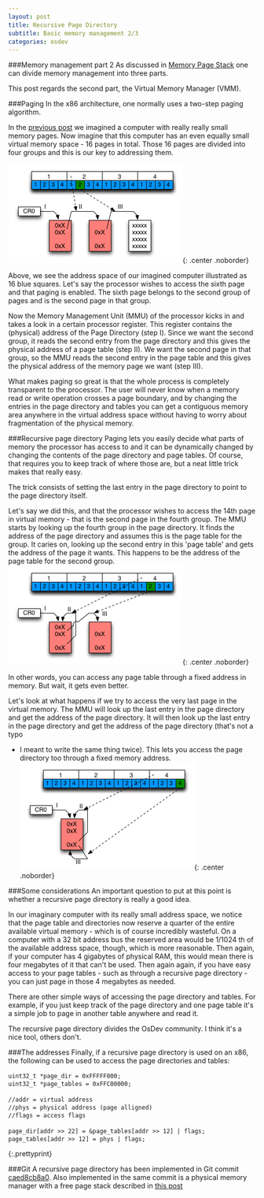 ```yaml
---
layout: post
title: Recursive Page Directory
subtitle: Basic memory management 2/3
categories: osdev
---
```


###Memory management part 2
As discussed in [Memory Page Stack](/blog/2012/06/Memory-Page-Stack) one can
divide memory management into three parts.

This post regards the second part, the Virtual Memory Manager (VMM).

###Paging
In the x86 architecture, one normally uses a two-step paging algorithm.

In the [previous post](/blog/2012/06/Memory-Page-Stack) we imagined a computer
with really really small memory pages. Now imagine that this computer has an
even equally small virtual memory space - 16 pages in total. Those 16 pages are
divided into four groups and this is our key to addressing them.

![VMM1](/media/img/vmm1b.png){: .center .noborder}

Above, we see the address space of our imagined computer illustrated as 16 blue
squares.  Let's say the processor wishes to access the sixth page and that
paging is enabled. The sixth page belongs to the second group of pages and is
the second page in that group.

Now the Memory Management Unit (MMU) of the processor kicks in and takes a look
in a certain processor register. This register contains the (physical) address
of the Page Directory (step I). Since we want the second group, it reads the
second entry from the page directory and this gives the physical address of
a page table (step II). We want the second page in that group, so the MMU reads
the second entry in the page table and this gives the physical address of the
memory page we want (step III).

What makes paging so great is that the whole process is completely transparent
to the processor. The user will never know when a memory read or write
operation crosses a page boundary, and by changing the entries in the page
directory and tables you can get a contiguous memory area anywhere in the
virtual address space without having to worry about fragmentation of the
physical memory.

###Recursive page directory
Paging lets you easily decide what parts of memory the processor has access to
and it can be dynamically changed by changing the contents of the page
directory and page tables. Of course, that requires you to keep track of where
those are, but a neat little trick makes that really easy.

The trick consists of setting the last entry in the page directory to point to
the page directory itself.

Let's say we did this, and that the processor wishes to access the 14th page in
virtual memory - that is the second page in the fourth group. The MMU starts by
looking up the fourth group in the page directory. It finds the address of the
page directory and assumes this is the page table for the group. It caries on,
looking up the second entry in this 'page table' and gets the address of the
page it wants. This happens to be the address of the page table for the second
group.  ![VMM2](/media/img/vmm2b.png){: .center .noborder}

In other words, you can access any page table through a fixed address in
memory. But wait, it gets even better.

Let's look at what happens if we try to access the very last page in the
virtual memory. The MMU will look up the last entry in the page directory and
get the address of the page directory. It will then look up the last entry in
the page directory and get the address of the page directory (that's not a typo
- I meant to write the same thing twice). This lets you access the page
directory too through a fixed memory address.  ![VMM3](/media/img/vmm3b.png){: .center .noborder}

###Some considerations
An important question to put at this point is whether a recursive page
directory is really a good idea. 

In our imaginary computer with its really small address space, we notice that
the page table and directories now reserve a quarter of the entire available
virtual memory - which is of course incredibly wasteful. On a computer with
a 32 bit address bus the reserved area would be 1/1024 th of the available
address space, though, which is more reasonable. Then again, if your computer
has 4 gigabytes of physical RAM, this would mean there is four megabytes of it
that can't be used. Then again again, if you have easy access to your page
tables - such as through a recursive page directory - you can just page in
those 4 megabytes as needed. 

There are other simple ways of accessing the page directory and tables. For
example, if you just keep track of the page directory and one page table it's
a simple job to page in another table anywhere and read it.

The recursive page directory divides the OsDev community. I think it's a nice
tool, others don't.

###The addresses
Finally, if a recursive page directory is used on an x86, the following can be
used to access the page directories and tables:

	uint32_t *page_dir = 0xFFFFF000;
	uint32_t *page_tables = 0xFFC00000;
	 
	//addr = virtual address
	//phys = physical address (page alligned)
	//flags = access flags
	 
	page_dir[addr >> 22] = &page_tables[addr >> 12] | flags;
	page_tables[addr >> 12] = phys | flags;
{:.prettyprint}

###Git
A recursive page directory has been implemented in Git commit
[caed8cb8a0](https://github.com/thomasloven/os5/tree/caed8cb8a0e39a1e7d7d2594b86f25b887afab81).
Also implemented in the same commit is a physical memory manager with a free
page stack described in [this post](/blog/2012/06/Memory-Page-Stack)
